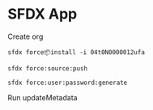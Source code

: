 # SFDX  App

Create org

<code>sfdx force:package:install -i 04t0N0000012ufa</code>

<code>sfdx force:source:push</code>

<code>sfdx force:user:password:generate</code>

Run updateMetadata
